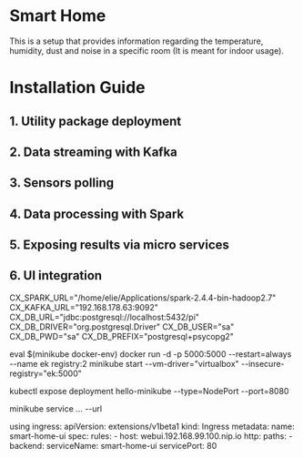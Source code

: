 # Smart Home
This is a setup that provides information regarding the temperature, humidity, dust and noise in a specific room (It is meant for indoor usage).

# Installation Guide

## 1. Utility package deployment

## 2. Data streaming with Kafka

## 3. Sensors polling

## 4. Data processing with Spark

## 5. Exposing results via micro services

## 6. UI integration

CX_SPARK_URL="/home/elie/Applications/spark-2.4.4-bin-hadoop2.7"
CX_KAFKA_URL="192.168.178.63:9092"
CX_DB_URL="jdbc:postgresql://localhost:5432/pi"
CX_DB_DRIVER="org.postgresql.Driver"
CX_DB_USER="sa"
CX_DB_PWD="sa"
CX_DB_PREFIX="postgresql+psycopg2"

eval $(minikube docker-env)
docker run -d -p 5000:5000 --restart=always --name ek registry:2
minikube start --vm-driver="virtualbox" --insecure-registry="ek:5000"

kubectl expose deployment hello-minikube --type=NodePort --port=8080

minikube service ... --url

using ingress:
apiVersion: extensions/v1beta1
kind: Ingress
metadata:
  name: smart-home-ui
spec:
  rules:
    - host: webui.192.168.99.100.nip.io
      http:
        paths:
          - backend:
             serviceName: smart-home-ui
             servicePort: 80